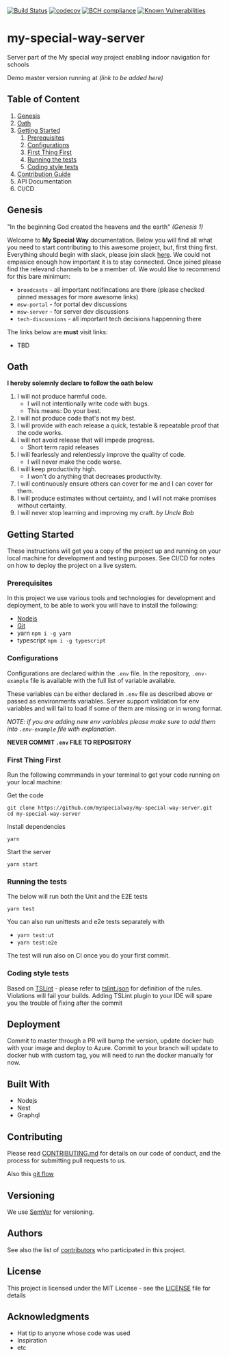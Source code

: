 [![Build Status](https://travis-ci.org/myspecialway/my-special-way-server.svg?branch=master)](https://travis-ci.org/myspecialway/my-special-way-server)
[![codecov](https://codecov.io/gh/myspecialway/my-special-way-server/branch/master/graph/badge.svg)](https://codecov.io/gh/myspecialway/my-special-way-server)
[![BCH compliance](https://bettercodehub.com/edge/badge/myspecialway/my-special-way-server?branch=master)](https://bettercodehub.com/results/myspecialway/my-special-way-server)
[![Known Vulnerabilities](https://snyk.io/test/github/myspecialway/my-special-way-server/badge.svg?targetFile=package.json)](https://snyk.io/test/github/myspecialway/my-special-way-server?targetFile=package.json)
# my-special-way-server

Server part of the My special way project enabling indoor navigation for schools

Demo master version running at _(link to be added here)_

## Table of Content
1. [Genesis](#Genesis)
1. [Oath](#Oath)
1. [Getting Started](#getting-started)
    1. [Prerequisites](#prerequisites)
    1. [Configurations](#configurations)
    1. [First Thing First](#first-thing-first)
    1. [Running the tests](#running-the-tests)
    1. [Coding style tests](#coding-style-tests)
1. [Contribution Guide](#contribution-guide)
1. API Documentation
1. CI/CD

## Genesis
"In the beginning God created the heavens and the earth" _(Genesis 1)_

Welcome to __My Special Way__ documentation. Below you will find all what you need to start contributing to this awesome project, but, first thing first. Everything should begin with slack, please join slack [here](https://myspecialway.slack.com/).
We could not empasice enough how important it is to stay connected. Once joined please find the relevand channels to be a member of. We would like to recommend for this bare minimum:

* `broadcasts` - all important notifincations are there (please checked pinned messages for more awesome links)
* `msw-portal` - for portal dev discussions
* `msw-server` - for server dev discussions
* `tech-discussions` - all important tech decisions happenning there

The links below are __must__ visit links:

* TBD

## Oath
__I hereby solemnly declare to follow the oath below__

1. I will not produce harmful code.
    - I will not intentionally write code with bugs.
    - This means: Do your best.
2. I will not produce code that's not my best.
3. I will provide with each release a quick, testable & repeatable proof that the code works.
4. I will not avoid release that will impede progress.
    - Short term rapid releases
5. I will fearlessly and relentlessly improve the quality of code.
    - I will never make the code worse.
6. I will keep productivity high.
    - I won't do anything that decreases productivity.
7. I will continuously ensure others can cover for me and I can cover for them.
8. I will produce estimates without certainty, and I will not make promises without certainty.
9. I will never stop learning and improving my craft.
_by Uncle Bob_

## Getting Started

These instructions will get you a copy of the project up and running on your local machine for development and testing purposes. See CI/CD for notes on how to deploy the project on a live system.

### Prerequisites
In this project we use various tools and technologies for development and deployment, to be able to work you will have to install the following: 

* [Nodejs](http://nodejs.org)
* [Git](https://git-scm.com/book/en/v2/Getting-Started-Installing-Git)
* yarn `npm i -g yarn`
* typescript `npm i -g typescript`

### Configurations
Configurations are declared within the `.env` file. In the repository, `.env-example` file is available with the full list of variable available. 

These variables can be either declared in `.env` file as described above or passed as environments variables. Server support validation for env variables and will fail to load if some of them are missing or in wrong format.

_NOTE: if you are adding new env variables please make sure to add them into `.env-example` file with explanation._

__NEVER COMMIT `.env` FILE TO REPOSITORY__

### First Thing First
Run the following commmands in your terminal to get your code running on your local machine:

Get the code
```
git clone https://github.com/myspecialway/my-special-way-server.git
cd my-special-way-server
```

Install dependencies
```
yarn
```

Start the server

```
yarn start
```

### Running the tests

The below will run both the Unit and the E2E tests

```
yarn test

```
You can also run unittests and e2e tests separately with
* `yarn test:ut`
* `yarn test:e2e`

The test will run also on CI once you do your first commit.

### Coding style tests

Based on [TSLint](https://palantir.github.io/tslint/) - please refer to [tslint.json](tslint.json) for definition of the rules.
Violations will fail your builds.
Adding TSLint plugin to your IDE will spare you the trouble of fixing after the commit

## Deployment

Commit to master through a PR will bump the version, update docker hub with your image and deploy to Azure.
Commit to your branch will update to docker hub with custom tag, you will need to run the docker manually for now.

## Built With

* Nodejs
* Nest
* Graphql

## Contributing

Please read [CONTRIBUTING.md](https://gist.github.com/PurpleBooth/b24679402957c63ec426) for details on our code of conduct, and the process for submitting pull requests to us.

Also this [git flow](https://guides.github.com/introduction/flow/)

## Versioning

We use [SemVer](http://semver.org/) for versioning. 

## Authors


See also the list of [contributors](https://github.com/myspecialway/my-special-way-server/graphs/contributors) who participated in this project.

## License

This project is licensed under the MIT License - see the [LICENSE](LICENSE) file for details

## Acknowledgments

* Hat tip to anyone whose code was used
* Inspiration
* etc
